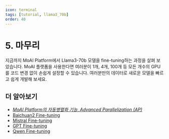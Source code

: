 ```yaml
---
icon: terminal
tags: [tutorial, llama3_70b]
order: 40
---
```


# 5. 마무리 

지금까지 MoAI Platform에서 Llama3-70b 모델을 fine-tuning하는 과정을 살펴 보았습니다. MoAI 플랫폼을 사용한다면 여러분이 1개, 4개, 100개 등 모든 개수의 GPU를 코드 변경 없이 손쉽게 설정할 수 있습니다. 여러분만의 데이터로 새로운 모델을 빠르고 쉽게 개발해 보세요. 

## 더 알아보기

- *[MoAI Platform의 자동병렬화 기능,  Advanced Parallelization (AP)](https://docs.moreh.io/ko/supported_documents/ap/)*
- [Baichuan2 Fine-tuning](/ko/Tutorials/baichuan2_tutorial/index.md)
- [Mistral Fine-tuning](/ko/Tutorials/mistral_tutorial/index.md)
- [GPT Fine-tuning](/ko/Tutorials/gpt_tutorial/index.md)
- [Qwen Fine-tuning](/ko/Tutorials/qwen_Tutorial/index.md)